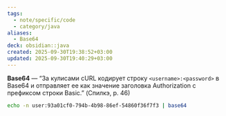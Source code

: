 ```yaml
---
tags:
  - note/specific/code
  - category/java
aliases:
  - Base64
deck: obsidian::java
created: 2025-09-30T19:38:52+03:00
updated: 2025-09-30T19:40:29+03:00
---
```


**Base64**
—
“За кулисами cURL кодирует строку `<username>:<password>` в Base64 и отправляет ее как значение заголовка Authorization с префиксом строки Basic.” (Спилкэ, p. 46)

```bash
echo -n user:93a01cf0-794b-4b98-86ef-54860f36f7f3 | base64
```
